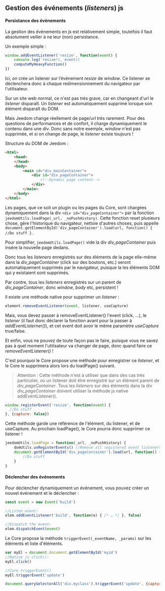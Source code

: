 ## Gestion des événements (*listeners*) js

#### Persistance des événements

La gestion des événements en js est relativement simple, toutefois il faut absolument veiller à ne leur (non) persistance.

Un exemple simple :

````js
window.addEventListener('resize', function(event) {
    console.log('resize!(, event))
    computeMyHeavyFunction()
})
````

Ici, on crée un listener sur l’événement *resize* de *window*. Ce listener se déclenchera donc à chaque redimensionnement du navigateur par l'utilisateur.

Sur un site web normal, ce n'est pas très grave, car en changeant d'url le *listener* disparaît. Un *listener* est automatiquement supprimé lorsque son élément disparaît du DOM.

Mais Jeedom change réellement de page/url très rarement. Pour des questions de performances et de confort, il charge dynamiquement le contenu dans une div. Donc sans notre exemple, *window* n'est pas supprimée, et si on change de page, le *listener* existe toujours !

Structure du DOM de Jeedom :

````html
<html>
    <head>
    </head>
    <body>
        <main id="div_mainContainer">
			<div id="div_pageContainer">
                <!--Dynamic page content-->
            </div>
        </main>
    </body>
</html>
````

Les pages, que ce soit un plugin ou les pages du Core, sont chargées dynamiquement dans la div `<div id="div_pageContainer">` par la fonction `jeedomUtils.loadPage(_url, _noPushHistory)`. Cette fonction reset plusieurs chose, gère l'historique du navigateur, nettoie d'autres choses, puis appelle `document.getElementById('div_pageContainer').load(url, function() { //Do stuff }`.

Pour simplifier, `jeedomUtils.loadPage()` vide la div *div_pageContainer* puis insère la nouvelle page dedans.

Donc tous les *listeners* enregistrés sur des éléments de la page elle-même dans la *div_pageContainer* (click sur des boutons, etc.) seront automatiquement supprimés par le navigateur, puisque la les éléments DOM qui y existaient sont supprimés.

Par contre, tous les *listeners* enregistrés sur un parent de *div_pageContainer*, donc *window*, *body* etc, persistent !

Il existe une méthode native pour supprimer un *listener* :

````js
element.removeEventListener(event, listener, useCapture)
````

Mais, vous devez passer à removeEventListener() l'event (click, ...), le *listener* (il faut donc déclarer la fonction avant pour la passer à *addEventListerner()*), et cet event doit avoir le même paramètre *useCapture* true/false.

Et enfin, vous ne pouvez de toute façon pas le faire, puisque vous ne savez pas à quel moment l'utilisateur va changer de page, donc quand faire ce *removeEventListener()* !

C'est pourquoi le Core propose une méthode pour enregistrer ce *listener*, et le Core le supprimera alors lors du loadPage() suivant.

> Attention : Cette méthode n'est à utiliser que dans des cas très particulier, où un listener doit être enregistré sur un élément parent de *div_pageContainer*. Tous les *listeners* sur des éléments dans la div *div_pageContainer* doivent utiliser la méthode js native addEventListener().

````js
window.registerEvent('resize', function(event) {
  //Do stuff
}, {capture: false})
````

Cette méthode garde une référence de l'élément, du listener, et de useCapture. Au prochain loadPage(), le Core pourra donc supprimer ce listener !

````js
jeedomUtils.loadPage = function(_url, _noPushHistory) {
    domUtils.unRegisterEvents() //Remove all registered event listeners
    document.getElementById('div_pageContainer').load(url, function() {
        //Do stuff
    }
}
````

#### Déclencher des événements

Pour déclencher dynamiquement un événement, vous pouvez créer un nouvel événement et le déclencher :

````js
const event = new Event('build')

//Listen event:
elem.addEventListener('build', function(e) { /* … */ }, false)

//Dispatch the event:
elem.dispatchEvent(event)
````

Le Core propose la méthode `triggerEvent(_eventName, _params)` sur les éléments et liste d'éléments.

````js
var myEl = document.document.getElementById('myid')
//Native js click():
myEl.click()

//Core triggerEvent()
myEl.triggerEvent('update')

document.querySelectorAll('div.myclass').triggerEvent('update', {capture: false, bubbles: false, detail: 'myclass'})
````


